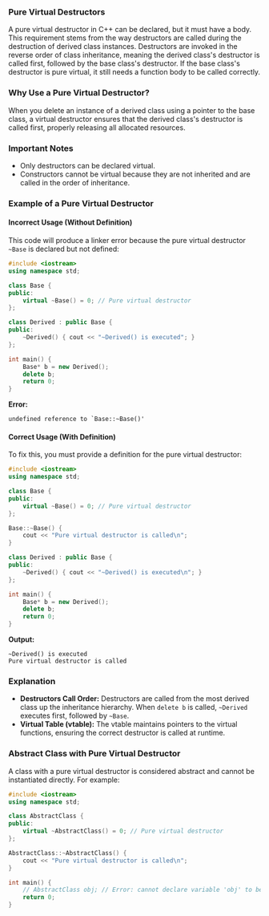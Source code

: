 ### Pure Virtual Destructors

A pure virtual destructor in C++ can be declared, but it must have a body. This requirement stems from the way destructors are called during the destruction of derived class instances. Destructors are invoked in the reverse order of class inheritance, meaning the derived class's destructor is called first, followed by the base class's destructor. If the base class's destructor is pure virtual, it still needs a function body to be called correctly.

### Why Use a Pure Virtual Destructor?

When you delete an instance of a derived class using a pointer to the base class, a virtual destructor ensures that the derived class's destructor is called first, properly releasing all allocated resources.

### Important Notes

- Only destructors can be declared virtual.
- Constructors cannot be virtual because they are not inherited and are called in the order of inheritance.

### Example of a Pure Virtual Destructor

#### Incorrect Usage (Without Definition)

This code will produce a linker error because the pure virtual destructor `~Base` is declared but not defined:

```cpp
#include <iostream>
using namespace std;

class Base {
public:
    virtual ~Base() = 0; // Pure virtual destructor
};

class Derived : public Base {
public:
    ~Derived() { cout << "~Derived() is executed"; }
};

int main() {
    Base* b = new Derived();
    delete b;
    return 0;
}
```

**Error:**

```
undefined reference to `Base::~Base()'
```

#### Correct Usage (With Definition)

To fix this, you must provide a definition for the pure virtual destructor:

```cpp
#include <iostream>
using namespace std;

class Base {
public:
    virtual ~Base() = 0; // Pure virtual destructor
};

Base::~Base() {
    cout << "Pure virtual destructor is called\n";
}

class Derived : public Base {
public:
    ~Derived() { cout << "~Derived() is executed\n"; }
};

int main() {
    Base* b = new Derived();
    delete b;
    return 0;
}
```

**Output:**

```
~Derived() is executed
Pure virtual destructor is called
```

### Explanation

- **Destructors Call Order:** Destructors are called from the most derived class up the inheritance hierarchy. When `delete b` is called, `~Derived` executes first, followed by `~Base`.
- **Virtual Table (vtable):** The vtable maintains pointers to the virtual functions, ensuring the correct destructor is called at runtime.

### Abstract Class with Pure Virtual Destructor

A class with a pure virtual destructor is considered abstract and cannot be instantiated directly. For example:

```cpp
#include <iostream>
using namespace std;

class AbstractClass {
public:
    virtual ~AbstractClass() = 0; // Pure virtual destructor
};

AbstractClass::~AbstractClass() {
    cout << "Pure virtual destructor is called\n";
}

int main() {
    // AbstractClass obj; // Error: cannot declare variable 'obj' to be of abstract type 'AbstractClass'
    return 0;
}
```
